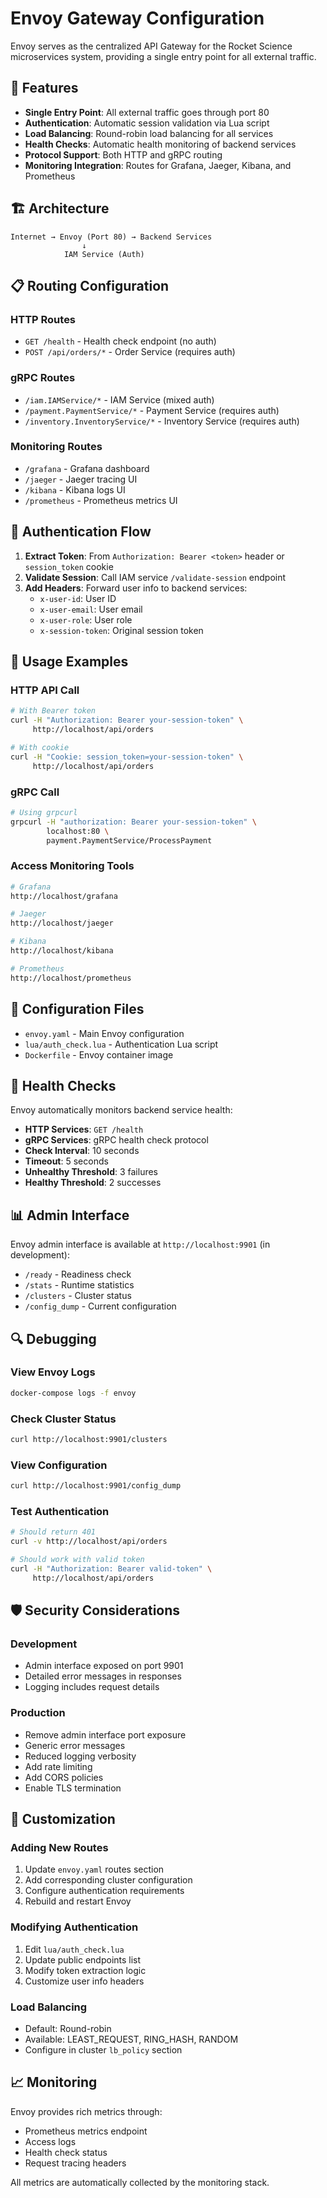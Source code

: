 # Envoy Gateway Configuration

Envoy serves as the centralized API Gateway for the Rocket Science microservices system, providing a single entry point for all external traffic.

## 🌟 Features

- **Single Entry Point**: All external traffic goes through port 80
- **Authentication**: Automatic session validation via Lua script
- **Load Balancing**: Round-robin load balancing for all services
- **Health Checks**: Automatic health monitoring of backend services
- **Protocol Support**: Both HTTP and gRPC routing
- **Monitoring Integration**: Routes for Grafana, Jaeger, Kibana, and Prometheus

## 🏗️ Architecture

```
Internet → Envoy (Port 80) → Backend Services
                ↓
            IAM Service (Auth)
```

## 📋 Routing Configuration

### HTTP Routes
- `GET /health` - Health check endpoint (no auth)
- `POST /api/orders/*` - Order Service (requires auth)

### gRPC Routes
- `/iam.IAMService/*` - IAM Service (mixed auth)
- `/payment.PaymentService/*` - Payment Service (requires auth)
- `/inventory.InventoryService/*` - Inventory Service (requires auth)

### Monitoring Routes
- `/grafana` - Grafana dashboard
- `/jaeger` - Jaeger tracing UI
- `/kibana` - Kibana logs UI
- `/prometheus` - Prometheus metrics UI

## 🔐 Authentication Flow

1. **Extract Token**: From `Authorization: Bearer <token>` header or `session_token` cookie
2. **Validate Session**: Call IAM service `/validate-session` endpoint
3. **Add Headers**: Forward user info to backend services:
   - `x-user-id`: User ID
   - `x-user-email`: User email
   - `x-user-role`: User role
   - `x-session-token`: Original session token

## 🚀 Usage Examples

### HTTP API Call
```bash
# With Bearer token
curl -H "Authorization: Bearer your-session-token" \
     http://localhost/api/orders

# With cookie
curl -H "Cookie: session_token=your-session-token" \
     http://localhost/api/orders
```

### gRPC Call
```bash
# Using grpcurl
grpcurl -H "authorization: Bearer your-session-token" \
        localhost:80 \
        payment.PaymentService/ProcessPayment
```

### Access Monitoring Tools
```bash
# Grafana
http://localhost/grafana

# Jaeger
http://localhost/jaeger

# Kibana  
http://localhost/kibana

# Prometheus
http://localhost/prometheus
```

## 🔧 Configuration Files

- `envoy.yaml` - Main Envoy configuration
- `lua/auth_check.lua` - Authentication Lua script
- `Dockerfile` - Envoy container image

## 🏥 Health Checks

Envoy automatically monitors backend service health:

- **HTTP Services**: `GET /health`
- **gRPC Services**: gRPC health check protocol
- **Check Interval**: 10 seconds
- **Timeout**: 5 seconds
- **Unhealthy Threshold**: 3 failures
- **Healthy Threshold**: 2 successes

## 📊 Admin Interface

Envoy admin interface is available at `http://localhost:9901` (in development):

- `/ready` - Readiness check
- `/stats` - Runtime statistics
- `/clusters` - Cluster status
- `/config_dump` - Current configuration

## 🔍 Debugging

### View Envoy Logs
```bash
docker-compose logs -f envoy
```

### Check Cluster Status
```bash
curl http://localhost:9901/clusters
```

### View Configuration
```bash
curl http://localhost:9901/config_dump
```

### Test Authentication
```bash
# Should return 401
curl -v http://localhost/api/orders

# Should work with valid token
curl -H "Authorization: Bearer valid-token" \
     http://localhost/api/orders
```

## 🛡️ Security Considerations

### Development
- Admin interface exposed on port 9901
- Detailed error messages in responses
- Logging includes request details

### Production
- Remove admin interface port exposure
- Generic error messages
- Reduced logging verbosity
- Add rate limiting
- Add CORS policies
- Enable TLS termination

## 🔧 Customization

### Adding New Routes
1. Update `envoy.yaml` routes section
2. Add corresponding cluster configuration
3. Configure authentication requirements
4. Rebuild and restart Envoy

### Modifying Authentication
1. Edit `lua/auth_check.lua`
2. Update public endpoints list
3. Modify token extraction logic
4. Customize user info headers

### Load Balancing
- Default: Round-robin
- Available: LEAST_REQUEST, RING_HASH, RANDOM
- Configure in cluster `lb_policy` section

## 📈 Monitoring

Envoy provides rich metrics through:
- Prometheus metrics endpoint
- Access logs
- Health check status
- Request tracing headers

All metrics are automatically collected by the monitoring stack. 